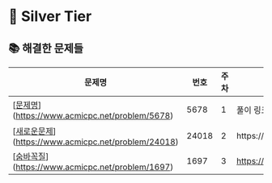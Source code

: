 # 🥈 Silver Tier


## 📚 해결한 문제들

| 문제명 | 번호 | 주차 | bum | hano | jin | 알고리즘 |
|--------|------|------|-----|------|-----|------|
| [[문제명](https://www.acmicpc.net/problem/5678)](https://www.acmicpc.net/problem/5678) | 5678 | 1 | 풀이 링크 | 풀이 링크 | 풀이 링크 | 그래프 |
| [[새로운문제](https://www.acmicpc.net/problem/24018)](https://www.acmicpc.net/problem/24018) | 24018 | 2 | https://… | https://… | https://… | dp |
| [[숨바꼭질](https://www.acmicpc.net/problem/1697)](https://www.acmicpc.net/problem/1697) | 1697 | 3 | https://github.com/…/1697_bum | https://github.com/…/1697_hano | https://github.com/…/1697_jin | BFS |
